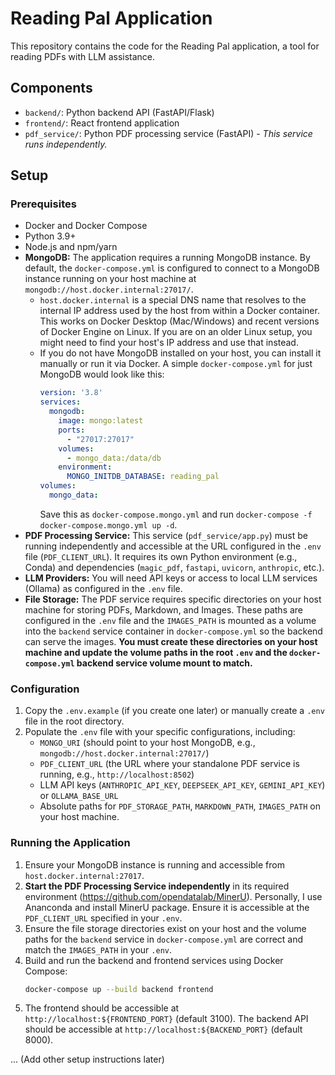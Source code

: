 # Reading Pal Application

This repository contains the code for the Reading Pal application, a tool for reading PDFs with LLM assistance.

## Components

- `backend/`: Python backend API (FastAPI/Flask)
- `frontend/`: React frontend application
- `pdf_service/`: Python PDF processing service (FastAPI) - *This service runs independently.*

## Setup

### Prerequisites

*   Docker and Docker Compose
*   Python 3.9+
*   Node.js and npm/yarn
*   **MongoDB:** The application requires a running MongoDB instance. By default, the `docker-compose.yml` is configured to connect to a MongoDB instance running on your host machine at `mongodb://host.docker.internal:27017/`.
    *   `host.docker.internal` is a special DNS name that resolves to the internal IP address used by the host from within a Docker container. This works on Docker Desktop (Mac/Windows) and recent versions of Docker Engine on Linux. If you are on an older Linux setup, you might need to find your host's IP address and use that instead.
    *   If you do not have MongoDB installed on your host, you can install it manually or run it via Docker. A simple `docker-compose.yml` for just MongoDB would look like this:
        ```yaml
        version: '3.8'
        services:
          mongodb:
            image: mongo:latest
            ports:
              - "27017:27017"
            volumes:
              - mongo_data:/data/db
            environment:
              MONGO_INITDB_DATABASE: reading_pal
        volumes:
          mongo_data:
        ```
        Save this as `docker-compose.mongo.yml` and run `docker-compose -f docker-compose.mongo.yml up -d`.
*   **PDF Processing Service:** This service (`pdf_service/app.py`) must be running independently and accessible at the URL configured in the `.env` file (`PDF_CLIENT_URL`). It requires its own Python environment (e.g., Conda) and dependencies (`magic_pdf`, `fastapi`, `uvicorn`, `anthropic`, etc.).
*   **LLM Providers:** You will need API keys or access to local LLM services (Ollama) as configured in the `.env` file.
*   **File Storage:** The PDF service requires specific directories on your host machine for storing PDFs, Markdown, and Images. These paths are configured in the `.env` file and the `IMAGES_PATH` is mounted as a volume into the `backend` service container in `docker-compose.yml` so the backend can serve the images. **You must create these directories on your host machine and update the volume paths in the root `.env` and the `docker-compose.yml` backend service volume mount to match.**

### Configuration

1.  Copy the `.env.example` (if you create one later) or manually create a `.env` file in the root directory.
2.  Populate the `.env` file with your specific configurations, including:
    *   `MONGO_URI` (should point to your host MongoDB, e.g., `mongodb://host.docker.internal:27017/`)
    *   `PDF_CLIENT_URL` (the URL where your standalone PDF service is running, e.g., `http://localhost:8502`)
    *   LLM API keys (`ANTHROPIC_API_KEY`, `DEEPSEEK_API_KEY`, `GEMINI_API_KEY`) or `OLLAMA_BASE_URL`
    *   Absolute paths for `PDF_STORAGE_PATH`, `MARKDOWN_PATH`, `IMAGES_PATH` on your host machine.

### Running the Application

1.  Ensure your MongoDB instance is running and accessible from `host.docker.internal:27017`.
2.  **Start the PDF Processing Service independently** in its required environment (https://github.com/opendatalab/MinerU). Personally, I use Ananconda and install MinerU package. Ensure it is accessible at the `PDF_CLIENT_URL` specified in your `.env`.
3.  Ensure the file storage directories exist on your host and the volume paths for the `backend` service in `docker-compose.yml` are correct and match the `IMAGES_PATH` in your `.env`.
4.  Build and run the backend and frontend services using Docker Compose:
    ```bash
    docker-compose up --build backend frontend
    ```
5.  The frontend should be accessible at `http://localhost:${FRONTEND_PORT}` (default 3100).
    The backend API should be accessible at `http://localhost:${BACKEND_PORT}` (default 8000).

... (Add other setup instructions later)
